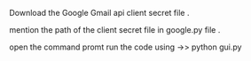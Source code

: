 Download the Google Gmail api client secret file .

mention the path of the client secret file in google.py file .

open the command promt 
run the code using ->> python gui.py

